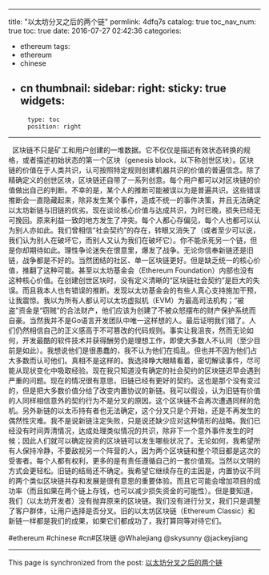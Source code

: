 
---
title: "以太坊分叉之后的两个链"
permlink: 4dfq7s
catalog: true
toc_nav_num: true
toc: true
date: 2016-07-27 02:42:36
categories:
- ethereum
tags:
- ethereum
- chinese
- cn
thumbnail: 
sidebar:
    right:
        sticky: true
widgets:
    -
        type: toc
        position: right
---


<p>     区块链不只是矿工和用户创建的一堆数据。它不仅仅是描述有效状态转换的规格，或者描述初始状态的第一个区块（genesis block，以下称创世区块）。区块链的价值在于人类共识，认可按照特定规则创建机器共识的价值的普遍信念。除了精确定义的创世区块，区块链还自带了一系列创意。每个用户都可以对区块链的价值做出自己的判断。不幸的是，某个人的推断可能被误以为是普遍共识。这些错误推断会一直隐藏起来，除非发生某个事件，造成不统一的事件决策，并且无法确定以太坊新链与旧链的优劣。现在谈论核心价值与达成共识，为时已晚，损失已经无可挽回。原来利益一致的地方发生了冲突。每个人都心存偏见，每个人也都可以认为别人亦如此。我们曾相信“社会契约”的存在，转眼又消失了（或者至少可以说，我们认为别人在破坏它，而别人又认为我们在破坏它）。你不能杀死另一个链，但是你却期待如此。理性争论迷失在恨意里，爆发了战争。无论你信奉新链还是旧链，战争都是不好的。当然团结的社区、单一区块链更好。但是缺乏统一的核心价值，推翻了这种可能。甚至以太坊基金会（Ethereum Foundation）内部也没有这种核心价值。在创建创世区块时，没有定义清晰的“区块链社会契约”是巨大的失误。而且我本人也有错误的推断。发现以太坊基金会的有些人真心支持施加干预，让我震惊。我以为所有人都认可以太坊虚拟机（EVM）为最高司法机构；“被盗”资金是“窃贼”的合法财产，他们应该为创建了不被众怒摆布的财产保护系统而自豪。当然我并不是Go语言开发团队中唯一这样想的人。最后证明我们错了。人们仍然相信自己的正义感高于不可篡改的代码规则。事实让我沮丧，然而无论如何，开发最酷的软件技术并获得酬劳仍是理想工作，即使大多数人不认同（至少目前是如此）。我想说他们是很愚蠢的，我不认为他们在捣乱。但也并不因为他们占大多数而认可他们。真相不是这样的。我选择睁大眼睛看着，密切解读事件，尽可能从现状变化中吸取经验。现在我只知道没有确定的社会契约的区块链迟早会遇到严重的问题。现在的情况很有意思，旧链已经有更好的契约。这也是那个没有变过的，但是把大多数价值分给了改变内置协议的新链。我可以假设，认为旧链有价值的人同样相信意外的契约行为不是分叉的原因。这个区块链不会再次遭遇同样的危机。另外新链的以太币持有者也无法确定，这个分叉只是个开始，还是不再发生的偶然性灾难。我不是说新链注定失败，只是说还缺少应对这种情形的战略。我们已经没有时间弄清情况，达成处理类似情况的共识，除非下一个意外事件发生的时候；因此人们就可以确定投资的区块链可以发生哪些状况了。无论如何，我希望所有人保持冷静，不要敌视另一个阵营的人，因为两个区块链和整个项目都是这次的受害者。每个人都有权利，更多的是有责任遵循自己的一套价值观。当然以文明的方式会更轻松。旧链的结局还不确定。我希望它继续存在的主因是，内置协议不同的两个类似区块链共存和发展是很有意思的重要体验。而且它可能会增加项目的成功率（而且如果在两个链上存钱，也可以减少损失资金的可能性）。但是要知道，我们（以太坊开发者）没有抛弃原来的区块链。我们没有进行分叉，我们只是调整了客户群体，让用户选择是否分叉。旧的以太坊区块链（Ethereum Classic）和新链一样都是我们的成果，如果它们都成功了，我打算同等对待它们。 </p>
#ethereum #chinese #cn#区块链 
@Whalejiang @skysunny @jackeyjiang

- - -

This page is synchronized from the post: [以太坊分叉之后的两个链](https://steemit.com/@lemooljiang/4dfq7s)
